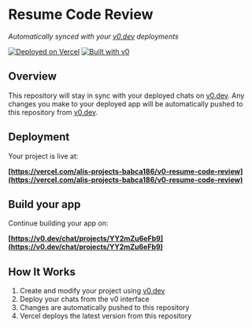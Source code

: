 # Resume Code Review

*Automatically synced with your [v0.dev](https://v0.dev) deployments*

[![Deployed on Vercel](https://img.shields.io/badge/Deployed%20on-Vercel-black?style=for-the-badge&logo=vercel)](https://vercel.com/alis-projects-babca186/v0-resume-code-review)
[![Built with v0](https://img.shields.io/badge/Built%20with-v0.dev-black?style=for-the-badge)](https://v0.dev/chat/projects/YY2mZu6eFb9)

## Overview

This repository will stay in sync with your deployed chats on [v0.dev](https://v0.dev).
Any changes you make to your deployed app will be automatically pushed to this repository from [v0.dev](https://v0.dev).

## Deployment

Your project is live at:

**[https://vercel.com/alis-projects-babca186/v0-resume-code-review](https://vercel.com/alis-projects-babca186/v0-resume-code-review)**

## Build your app

Continue building your app on:

**[https://v0.dev/chat/projects/YY2mZu6eFb9](https://v0.dev/chat/projects/YY2mZu6eFb9)**

## How It Works

1. Create and modify your project using [v0.dev](https://v0.dev)
2. Deploy your chats from the v0 interface
3. Changes are automatically pushed to this repository
4. Vercel deploys the latest version from this repository